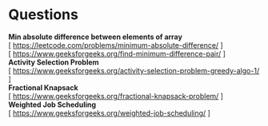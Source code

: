 # Questions   
**Min absolute difference between elements of array**	   
[ https://leetcode.com/problems/minimum-absolute-difference/  ]    
[ https://www.geeksforgeeks.org/find-minimum-difference-pair/ ]   
**Activity Selection Problem** 	  
[ https://www.geeksforgeeks.org/activity-selection-problem-greedy-algo-1/ ]	   
**Fractional Knapsack**	  
[ https://www.geeksforgeeks.org/fractional-knapsack-problem/	]    
**Weighted Job Scheduling**	   
[  https://www.geeksforgeeks.org/weighted-job-scheduling/ ]    
		
